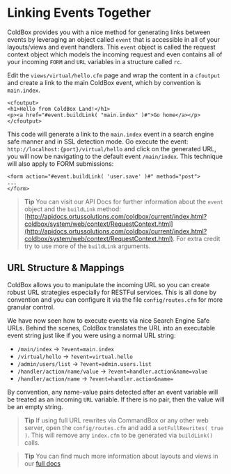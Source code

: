 # Linking Events Together

ColdBox provides you with a nice method for generating links between events by leveraging an object called `event` that is accessible in all of your layouts/views and event handlers. This `event` object is called the request context object which models the incoming request and even contains all of your incoming `FORM` and `URL` variables in a structure called `rc`.

Edit the `views/virtual/hello.cfm` page and wrap the content in a `cfoutput` and create a link to the main ColdBox event, which by convention is `main.index`.

```text
<cfoutput>
<h1>Hello from ColdBox Land!</h1>
<p><a href="#event.buildLink( "main.index" )#">Go home</a></p>
</cfoutput>
```

This code will generate a link to the `main.index` event in a search engine safe manner and in SSL detection mode. Go execute the event: `http://localhost:{port}/virtual/hello` and click on the generated URL, you will now be navigating to the default event `/main/index`. This technique will also apply to FORM submissions:

```markup
<form action="#event.buildLink( 'user.save' )#" method="post">
...
</form>
```

> **Tip** You can visit our API Docs for further information about the `event` object and the `buildLink` method: [http://apidocs.ortussolutions.com/coldbox/current/index.html?coldbox/system/web/context/RequestContext.html](http://apidocs.ortussolutions.com/coldbox/current/index.html?coldbox/system/web/context/RequestContext.html). For extra credit try to use more of the `buildLink` arguments.

## URL Structure & Mappings

ColdBox allows you to manipulate the incoming URL so you can create robust URL strategies especially for RESTFul services. This is all done by convention and you can configure it via the file `config/routes.cfm` for more granular control.

We have now seen how to execute events via nice Search Engine Safe URLs. Behind the scenes, ColdBox translates the URL into an executable event string just like if you were using a normal URL string:

* `/main/index` -&gt; `?event=main.index`
* `/virtual/hello` -&gt; `?event=virtual.hello`
* `/admin/users/list` -&gt; `?event=admin.users.list`
* `/handler/action/name/value` -&gt; `?event=handler.action&name=value`
* `/handler/action/name` -&gt; `?event=handler.action&name=`

By convention, any name-value pairs detected after an event variable will be treated as an incoming `URL` variable. If there is no pair, then the value will be an empty string.

> **Tip** If using full URL rewrites via CommandBox or any other web server, open the `config/routes.cfm` and add a `setFullRewrites( true )`. This will remove any `index.cfm` to be generated via `buildLink()` calls.

> **Tip** You can find much more information about layouts and views in our [full docs](../../the-basics/routing/)


